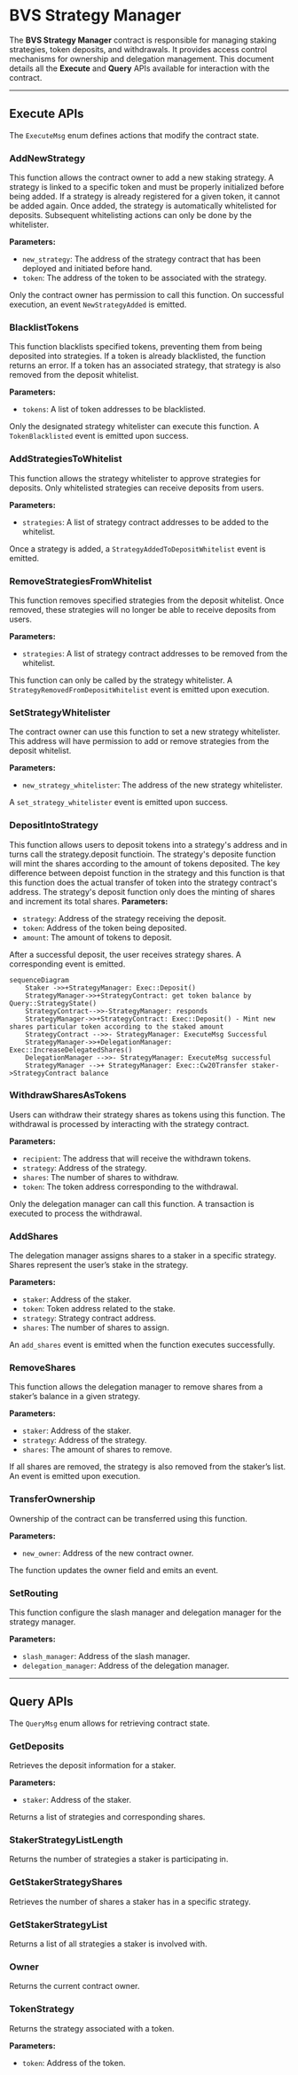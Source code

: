 # BVS Strategy Manager

The **BVS Strategy Manager** contract is responsible for managing staking strategies, token deposits, and withdrawals. It provides access control mechanisms for ownership and delegation management. This document details all the **Execute** and **Query** APIs available for interaction with the contract.

---

## Execute APIs

The `ExecuteMsg` enum defines actions that modify the contract state.

### AddNewStrategy

This function allows the contract owner to add a new staking strategy. A strategy is linked to a specific token and must be properly initialized before being added. If a strategy is already registered for a given token, it cannot be added again. Once added, the strategy is automatically whitelisted for deposits. Subsequent whitelisting actions can only be done by the whitelister.

**Parameters:**

- `new_strategy`: The address of the strategy contract that has been deployed and initiated before hand.
- `token`: The address of the token to be associated with the strategy.

Only the contract owner has permission to call this function. On successful execution, an event `NewStrategyAdded` is emitted.

### BlacklistTokens

This function blacklists specified tokens, preventing them from being deposited into strategies. If a token is already blacklisted, the function returns an error. If a token has an associated strategy, that strategy is also removed from the deposit whitelist.

**Parameters:**

- `tokens`: A list of token addresses to be blacklisted.

Only the designated strategy whitelister can execute this function. A `TokenBlacklisted` event is emitted upon success.

### AddStrategiesToWhitelist

This function allows the strategy whitelister to approve strategies for deposits. Only whitelisted strategies can receive deposits from users.

**Parameters:**

- `strategies`: A list of strategy contract addresses to be added to the whitelist.

Once a strategy is added, a `StrategyAddedToDepositWhitelist` event is emitted.

### RemoveStrategiesFromWhitelist

This function removes specified strategies from the deposit whitelist. Once removed, these strategies will no longer be able to receive deposits from users.

**Parameters:**

- `strategies`: A list of strategy contract addresses to be removed from the whitelist.

This function can only be called by the strategy whitelister. A `StrategyRemovedFromDepositWhitelist` event is emitted upon execution.

### SetStrategyWhitelister

The contract owner can use this function to set a new strategy whitelister. This address will have permission to add or remove strategies from the deposit whitelist.

**Parameters:**

- `new_strategy_whitelister`: The address of the new strategy whitelister.

A `set_strategy_whitelister` event is emitted upon success.

### DepositIntoStrategy

This function allows users to deposit tokens into a strategy's address and in turns call the strategy.deposit functioin. The strategy's deposite function will mint the shares according to the amount of tokens deposited. The key difference between depoist function in the strategy and this function is that this function does the actual transfer of token into the strategy contract's address. The strategy's deposit function only does the minting of shares and increment its total shares.
**Parameters:**

- `strategy`: Address of the strategy receiving the deposit.
- `token`: Address of the token being deposited.
- `amount`: The amount of tokens to deposit.

After a successful deposit, the user receives strategy shares. A corresponding event is emitted.

```mermaid
sequenceDiagram
    Staker ->>+StrategyManager: Exec::Deposit()
    StrategyManager->>+StrategyContract: get token balance by Query::StrategyState()
    StrategyContract-->>-StrategyManager: responds
    StrategyManager->>+StrategyContract: Exec::Deposit() - Mint new shares particular token according to the staked amount
    StrategyContract -->>- StrategyManager: ExecuteMsg Successful
    StrategyManager->>+DelegationManager: Exec::IncreaseDelegatedShares()
    DelegationManager -->>- StrategyManager: ExecuteMsg successful
    StrategyManager -->+ StrategyManager: Exec::Cw20Transfer staker->StrategyContract balance
```

### WithdrawSharesAsTokens

Users can withdraw their strategy shares as tokens using this function. The withdrawal is processed by interacting with the strategy contract.

**Parameters:**

- `recipient`: The address that will receive the withdrawn tokens.
- `strategy`: Address of the strategy.
- `shares`: The number of shares to withdraw.
- `token`: The token address corresponding to the withdrawal.

Only the delegation manager can call this function. A transaction is executed to process the withdrawal.

### AddShares

The delegation manager assigns shares to a staker in a specific strategy. Shares represent the user’s stake in the strategy.

**Parameters:**

- `staker`: Address of the staker.
- `token`: Token address related to the stake.
- `strategy`: Strategy contract address.
- `shares`: The number of shares to assign.

An `add_shares` event is emitted when the function executes successfully.

### RemoveShares

This function allows the delegation manager to remove shares from a staker’s balance in a given strategy.

**Parameters:**

- `staker`: Address of the staker.
- `strategy`: Address of the strategy.
- `shares`: The amount of shares to remove.

If all shares are removed, the strategy is also removed from the staker’s list. An event is emitted upon execution.

### TransferOwnership

Ownership of the contract can be transferred using this function.

**Parameters:**

- `new_owner`: Address of the new contract owner.

The function updates the owner field and emits an event.

### SetRouting 

This function configure the slash manager and delegation manager for the strategy manager.

**Parameters:**
- `slash_manager`: Address of the slash manager.
- `delegation_manager`: Address of the delegation manager.

---

## Query APIs

The `QueryMsg` enum allows for retrieving contract state.

### GetDeposits

Retrieves the deposit information for a staker.

**Parameters:**

- `staker`: Address of the staker.

Returns a list of strategies and corresponding shares.

### StakerStrategyListLength

Returns the number of strategies a staker is participating in.

### GetStakerStrategyShares

Retrieves the number of shares a staker has in a specific strategy.

### GetStakerStrategyList

Returns a list of all strategies a staker is involved with.

### Owner

Returns the current contract owner.

### TokenStrategy

Returns the strategy associated with a token.

**Parameters:**
- `token`: Address of the token.

